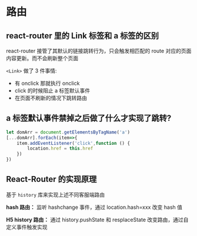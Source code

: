 # 路由

## react-router 里的 Link 标签和 a 标签的区别

react-router 接管了其默认的链接跳转行为，只会触发相匹配的 route 对应的页面内容更新。而不会刷新整个页面

`<Link>` 做了 3 件事情:

- 有 onclick 那就执行 onclick
- click 的时候阻止 a 标签默认事件
- 在页面不刷新的情况下跳转路由

## a 标签默认事件禁掉之后做了什么才实现了跳转?

```js
let domArr = document.getElementsByTagName('a')
[...domArr].forEach(item=>{
    item.addEventListener('click',function () {
        location.href = this.href
    })
})
```

## React-Router 的实现原理

基于 `history` 库来实现上述不同客服端路由

**hash 路由：** 监听 hashchange 事件，通过 location.hash=xxx 改变 hash 值

**H5 history 路由：** 通过 history.pushState 和 resplaceState 改变路由，通过自定义事件触发实现
